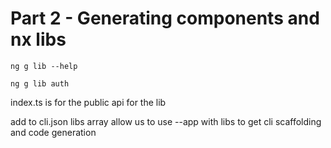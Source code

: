 # Part 2 - Generating components and nx libs

```
ng g lib --help
```

```
ng g lib auth 
```

index.ts is for the public api for the lib

add to cli.json libs array allow us to use --app with libs to get cli scaffolding and code generation 



